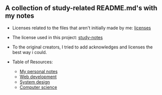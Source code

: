 ## A collection of study-related README.md's with my notes

- Licenses related to the files that aren't initially made by me: [licenses](./licenses)

- The license used in this project: [study-notes](./licenses/study-notes.lorrito)

- To the original creators, I tried to add acknowledges and licenses the best way i could.

- Table of Resources:
  * [My personal notes](./notes/PERSONAL-NOTES.md)
  * [Web development](./notes/WEB-GENERAL.md)
  * [System design](./notes/SYSTEM-DESIGN.md)
  * [Computer science](./notes/COMPUTER-SCIENCE.md)
